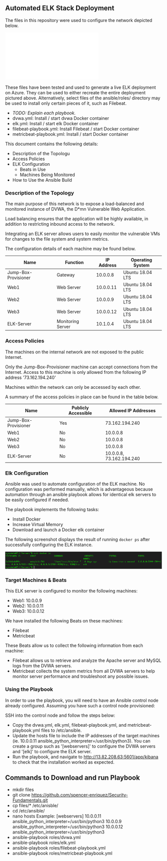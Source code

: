 ## Automated ELK Stack Deployment

The files in this repository were used to configure the network depicted below.

![](Diagrams/Network_Diagram.pdf)

These files have been tested and used to generate a live ELK deployment on Azure. They can be used to either recreate the entire deployment pictured above. Alternatively, select files of the ansible/roles/ directory may be used to install only certain pieces of it, such as Filebeat.

  - _TODO: Explain each playbook._
  - dvwa.yml: Install / start dvwa Docker container
  - elk.yml: Install / start elk Docker container
  - filebeat-playbook.yml: Install Filebeat / start Docker container
  - metricbeat-playbook.yml: Install / start Docker container

This document contains the following details:
- Description of the Topologu
- Access Policies
- ELK Configuration
  - Beats in Use
  - Machines Being Monitored
- How to Use the Ansible Build


### Description of the Topology

The main purpose of this network is to expose a load-balanced and monitored instance of DVWA, the D*mn Vulnerable Web Application.

Load balancing ensures that the application will be highly available, in addition to restricting inbound access to the network.

Integrating an ELK server allows users to easily monitor the vulnerable VMs for changes to the file system and system metrics.

The configuration details of each machine may be found below.

| Name                 | Function          | IP Address | Operating System |
|----------------------|-------------------|------------|------------------|
| Jump-Box-Provisioner | Gateway           | 10.0.0.8   | Ubuntu 18.04 LTS |
| Web1                 | Web Server        | 10.0.0.11  | Ubuntu 18.04 LTS |
| Web2                 | Web Server        | 10.0.0.9   | Ubuntu 18.04 LTS |
| Web3                 | Web Server        | 10.0.0.12  | Ubuntu 18.04 LTS |
| ELK-Server           | Monitoring Server | 10.1.0.4   | Ubuntu 18.04 LTS |

### Access Policies

The machines on the internal network are not exposed to the public Internet. 

Only the Jump-Box-Provisioner machine can accept connections from the Internet. Access to this machine is only allowed from the following IP address '73.162.194.240'

Machines within the network can only be accessed by each other.

A summary of the access policies in place can be found in the table below.

| Name                 | Publicly Accessible | Allowed IP Addresses     |
|----------------------|---------------------|--------------------------|
| Jump-Box-Provisioner | Yes                 | 73.162.194.240           |
| Web1                 | No                  | 10.0.0.8                 |
| Web2                 | No                  | 10.0.0.8                 |
| Web3                 | No                  | 10.0.0.8                 |
| ELK-Server           | No                  | 10.0.0.8, 73.162.194.240 |

### Elk Configuration

Ansible was used to automate configuration of the ELK machine. No configuration was performed manually, which is advantageous because automation through an ansible playbook allows for identical elk servers to be easily configured if needed.

The playbook implements the following tasks:
- Install Docker
- Increase Virtual Memory
- Download and launch a Docker elk container

The following screenshot displays the result of running `docker ps` after successfully configuring the ELK instance.

![](Images/docker-ps.png)

### Target Machines & Beats
This ELK server is configured to monitor the following machines:
- Web1: 10.0.0.9
- Web2: 10.0.0.11
- Web3: 10.0.0.12

We have installed the following Beats on these machines:
- Filebeat
- Metricbeat

These Beats allow us to collect the following information from each machine:
- Filebeat allows us to retrieve and analyze the Apache server and MySQL logs from the DVWA servers.
- Metricbeat collects the system metrics from all DVWA servers to help monitor server performance and troubleshoot any possible issues.

### Using the Playbook
In order to use the playbook, you will need to have an Ansible control node already configured. Assuming you have such a control node provisioned: 

SSH into the control node and follow the steps below:
- Copy the dvwa.yml, elk.yml, filebeat-playbook.yml, and metricbeat-playbook.yml files to /etc/ansible.
- Update the hosts file to include the IP addresses of the target machines (ie. 10.0.0.11 ansible_python_interpreter=/usr/bin/python3). You can create a group such as '[webservers]' to configure the DVWA servers and '[elk]' to configure the ELK server.
- Run the playbook, and navigate to http://13.82.208.63:5601/app/kibana to check that the installation worked as expected.

## Commands to Download and run Playbook
- mkdir files
- git clone https://github.com/spencer-enriquez/Security-Fundamentals.git
- cp files/* /etc/anisble/
- cd /etc/ansible/
- nano hosts
  Example:
    [webservers]
    10.0.0.11 ansible_python_interpreter=/usr/bin/python3
    10.0.0.9 ansible_python_interpreter=/usr/bin/python3
    10.0.0.12 ansible_python_interpreter=/usr/bin/python3
- ansible-playbook roles/dvwa.yml
- ansible-playbook roles/elk.yml
- ansible-playbook roles/filebeat-playbook.yml
- ansible-playbook roles/metricbeat-playbook.yml
